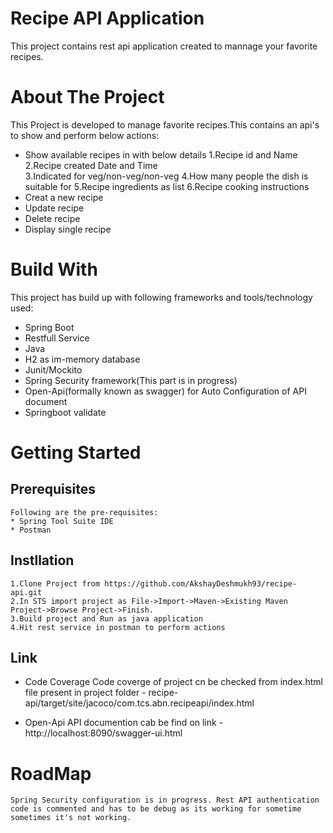 
# Recipe API Application

This project contains rest api application created to mannage your favorite recipes.

# About The Project
This Project is developed to manage favorite recipes.This contains an api's to show and perform below actions:
 * Show available recipes in with below details
	1.Recipe id and Name
	2.Recipe created Date and Time		
	3.Indicated for veg/non-veg/non-veg
	4.How many people the dish is suitable for
	5.Recipe ingredients as list
	6.Recipe cooking instructions
 * Creat a new recipe
 * Update recipe
 * Delete recipe
 * Display single recipe
 
# Build With
This project has build up with following frameworks and tools/technology used:
 * Spring Boot
 * Restfull Service
 * Java
 * H2 as im-memory database
 * Junit/Mockito
 * Spring Security framework(This part is in progress)
 * Open-Api(formally known as swagger) for Auto Configuration of API document
 * Springboot validate
 
# Getting Started
  ## Prerequisites
	Following are the pre-requisites:
	* Spring Tool Suite IDE
	* Postman

  ## Instllation
    
	1.Clone Project from https://github.com/AkshayDeshmukh93/recipe-api.git 
	2.In STS import project as File->Import->Maven->Existing Maven Project->Browse Project->Finish.
	3.Build project and Run as java application 
	4.Hit rest service in postman to perform actions
	
  ## Link
   * Code Coverage 
   Code coverge of project cn be checked from index.html file present in project folder - recipe-api/target/site/jacoco/com.tcs.abn.recipeapi/index.html
  
   * Open-Api
   API documention cab be find on link - http://localhost:8090/swagger-ui.html
   
# RoadMap
	Spring Security configuration is in progress. Rest API authentication code is commented and has to be debug as its working for sometime sometimes it's not working.
  

